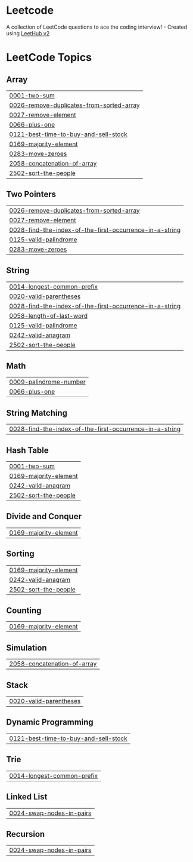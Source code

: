 # Leetcode
A collection of LeetCode questions to ace the coding interview! - Created using [LeetHub v2](https://github.com/arunbhardwaj/LeetHub-2.0)

<!---LeetCode Topics Start-->
# LeetCode Topics
## Array
|  |
| ------- |
| [0001-two-sum](https://github.com/Vaitae/Leetcode/tree/master/0001-two-sum) |
| [0026-remove-duplicates-from-sorted-array](https://github.com/Vaitae/Leetcode/tree/master/0026-remove-duplicates-from-sorted-array) |
| [0027-remove-element](https://github.com/Vaitae/Leetcode/tree/master/0027-remove-element) |
| [0066-plus-one](https://github.com/Vaitae/Leetcode/tree/master/0066-plus-one) |
| [0121-best-time-to-buy-and-sell-stock](https://github.com/Vaitae/Leetcode/tree/master/0121-best-time-to-buy-and-sell-stock) |
| [0169-majority-element](https://github.com/Vaitae/Leetcode/tree/master/0169-majority-element) |
| [0283-move-zeroes](https://github.com/Vaitae/Leetcode/tree/master/0283-move-zeroes) |
| [2058-concatenation-of-array](https://github.com/Vaitae/Leetcode/tree/master/2058-concatenation-of-array) |
| [2502-sort-the-people](https://github.com/Vaitae/Leetcode/tree/master/2502-sort-the-people) |
## Two Pointers
|  |
| ------- |
| [0026-remove-duplicates-from-sorted-array](https://github.com/Vaitae/Leetcode/tree/master/0026-remove-duplicates-from-sorted-array) |
| [0027-remove-element](https://github.com/Vaitae/Leetcode/tree/master/0027-remove-element) |
| [0028-find-the-index-of-the-first-occurrence-in-a-string](https://github.com/Vaitae/Leetcode/tree/master/0028-find-the-index-of-the-first-occurrence-in-a-string) |
| [0125-valid-palindrome](https://github.com/Vaitae/Leetcode/tree/master/0125-valid-palindrome) |
| [0283-move-zeroes](https://github.com/Vaitae/Leetcode/tree/master/0283-move-zeroes) |
## String
|  |
| ------- |
| [0014-longest-common-prefix](https://github.com/Vaitae/Leetcode/tree/master/0014-longest-common-prefix) |
| [0020-valid-parentheses](https://github.com/Vaitae/Leetcode/tree/master/0020-valid-parentheses) |
| [0028-find-the-index-of-the-first-occurrence-in-a-string](https://github.com/Vaitae/Leetcode/tree/master/0028-find-the-index-of-the-first-occurrence-in-a-string) |
| [0058-length-of-last-word](https://github.com/Vaitae/Leetcode/tree/master/0058-length-of-last-word) |
| [0125-valid-palindrome](https://github.com/Vaitae/Leetcode/tree/master/0125-valid-palindrome) |
| [0242-valid-anagram](https://github.com/Vaitae/Leetcode/tree/master/0242-valid-anagram) |
| [2502-sort-the-people](https://github.com/Vaitae/Leetcode/tree/master/2502-sort-the-people) |
## Math
|  |
| ------- |
| [0009-palindrome-number](https://github.com/Vaitae/Leetcode/tree/master/0009-palindrome-number) |
| [0066-plus-one](https://github.com/Vaitae/Leetcode/tree/master/0066-plus-one) |
## String Matching
|  |
| ------- |
| [0028-find-the-index-of-the-first-occurrence-in-a-string](https://github.com/Vaitae/Leetcode/tree/master/0028-find-the-index-of-the-first-occurrence-in-a-string) |
## Hash Table
|  |
| ------- |
| [0001-two-sum](https://github.com/Vaitae/Leetcode/tree/master/0001-two-sum) |
| [0169-majority-element](https://github.com/Vaitae/Leetcode/tree/master/0169-majority-element) |
| [0242-valid-anagram](https://github.com/Vaitae/Leetcode/tree/master/0242-valid-anagram) |
| [2502-sort-the-people](https://github.com/Vaitae/Leetcode/tree/master/2502-sort-the-people) |
## Divide and Conquer
|  |
| ------- |
| [0169-majority-element](https://github.com/Vaitae/Leetcode/tree/master/0169-majority-element) |
## Sorting
|  |
| ------- |
| [0169-majority-element](https://github.com/Vaitae/Leetcode/tree/master/0169-majority-element) |
| [0242-valid-anagram](https://github.com/Vaitae/Leetcode/tree/master/0242-valid-anagram) |
| [2502-sort-the-people](https://github.com/Vaitae/Leetcode/tree/master/2502-sort-the-people) |
## Counting
|  |
| ------- |
| [0169-majority-element](https://github.com/Vaitae/Leetcode/tree/master/0169-majority-element) |
## Simulation
|  |
| ------- |
| [2058-concatenation-of-array](https://github.com/Vaitae/Leetcode/tree/master/2058-concatenation-of-array) |
## Stack
|  |
| ------- |
| [0020-valid-parentheses](https://github.com/Vaitae/Leetcode/tree/master/0020-valid-parentheses) |
## Dynamic Programming
|  |
| ------- |
| [0121-best-time-to-buy-and-sell-stock](https://github.com/Vaitae/Leetcode/tree/master/0121-best-time-to-buy-and-sell-stock) |
## Trie
|  |
| ------- |
| [0014-longest-common-prefix](https://github.com/Vaitae/Leetcode/tree/master/0014-longest-common-prefix) |
## Linked List
|  |
| ------- |
| [0024-swap-nodes-in-pairs](https://github.com/Vaitae/Leetcode/tree/master/0024-swap-nodes-in-pairs) |
## Recursion
|  |
| ------- |
| [0024-swap-nodes-in-pairs](https://github.com/Vaitae/Leetcode/tree/master/0024-swap-nodes-in-pairs) |
<!---LeetCode Topics End-->